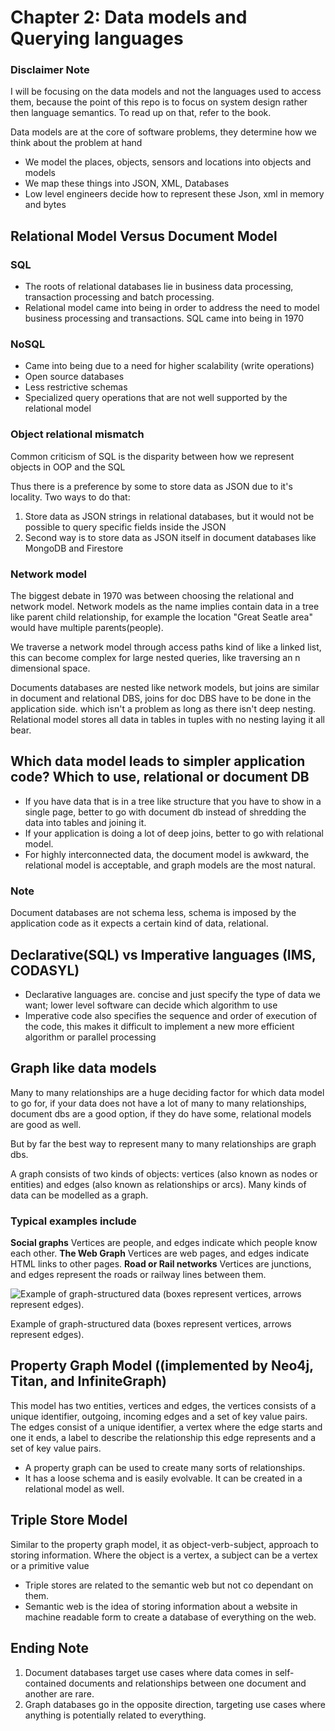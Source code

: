 # Chapter 2: Data models and Querying languages
### Disclaimer Note
I will be focusing on the data models and not the languages used to access them, because the point
of this repo is to focus on system design rather then language semantics. To read up on that, refer to the book.

Data models are at the core of software problems, they determine how we think about the problem at hand

- We model the places, objects, sensors and locations into objects and models
- We map these things into JSON, XML, Databases
- Low level engineers decide how to represent these Json, xml in memory and bytes

## Relational Model Versus Document Model
### SQL
- The roots of relational databases lie in business data processing, transaction processing and batch processing.
- Relational model came into being in order to address the need to model business processing and transactions. SQL came into being in 1970

### NoSQL
- Came into being due to a need for higher scalability (write operations)
- Open source databases
- Less restrictive schemas
- Specialized query operations that  are not well supported by the relational model

### Object relational mismatch
Common criticism of SQL is the disparity between how we represent objects in OOP and the SQL

Thus there is a preference by some to store data as JSON due to it's locality. Two ways to do that:
 
1. Store data as JSON strings in relational databases, but it would not be possible to query
specific fields inside the JSON
2. Second way is to store data as JSON itself in document databases like MongoDB and Firestore

### Network model
The biggest debate in 1970 was between choosing the relational and network model. Network models as the name implies contain data in a tree like parent child relationship, for example the location "Great Seatle area" would have multiple parents(people).

We traverse a network model through access paths kind of like a linked list, this can become complex for large nested queries, like traversing an n dimensional space.

Documents databases are nested like network models, but joins are similar in document and relational DBS, joins for doc DBS have to be done in the application side. which isn't a problem as long as there isn't deep nesting. Relational model stores all data in tables in tuples with no nesting laying it all bear.

## Which data model leads to simpler application code? Which to use, relational or document DB
- If you have data that is in a tree like structure that you have to show in a single page, better to go with document db instead of shredding the data into tables and joining it.
- If your application is doing a lot of deep joins, better to go with relational model.
- For highly interconnected data, the document model is awkward, the relational model is acceptable,
and graph models are the most natural.

### Note
Document databases are not schema less, schema is imposed by the application code as it expects a certain kind of data, relational.

## Declarative(SQL) vs Imperative languages (IMS, CODASYL)
- Declarative languages are. concise and just specify the type of data we want; lower level software can decide which algorithm to use
- Imperative code also specifies the sequence and order of execution of the code, this makes it difficult to implement a new more efficient algorithm or parallel processing

## Graph like data models
Many to many relationships are a huge deciding factor for which data model to go for, if your data does not have a lot of
many to many relationships, document dbs are a good option, if they do have some, relational models are good as well.

But by far the best way to represent many to many relationships are graph dbs.

A graph consists of two kinds of objects: vertices (also known as nodes or entities) and
edges (also known as relationships or arcs). Many kinds of data can be modelled as a
graph. 

### Typical examples include
**Social graphs**
Vertices are people, and edges indicate which people know each other.
**The Web Graph**
Vertices are web pages, and edges indicate HTML links to other pages.
**Road or Rail networks**
Vertices are junctions, and edges represent the roads or railway lines between
them.

![Example of graph-structured data (boxes represent vertices, arrows represent
edges).](../resources/graph.png)

Example of graph-structured data (boxes represent vertices, arrows represent
edges).

## Property Graph Model ((implemented by Neo4j, Titan, and InfiniteGraph)
This model has two entities, vertices and edges, the vertices consists of a unique identifier, outgoing, incoming edges and a set of key value pairs. 
The edges consist of a unique identifier, a vertex where the edge starts and one it ends, a label to describe the relationship this edge represents and a set of key value pairs.

- A property graph can be used to create many sorts of relationships.
- It has a loose schema and is easily evolvable. It can be created in a relational model as well.

## Triple Store Model
Similar to the property graph model, it as object-verb-subject, approach to storing information.
Where the object is a vertex, a subject can be a vertex or a primitive value

- Triple stores are related to the semantic web but not co dependant on them.
- Semantic web is the idea of storing information about a website in machine readable form to create a database of everything on the 
web.

## Ending Note
1.	Document databases target use cases where data comes in self-contained documents
and relationships between one document and another are rare.
2. Graph databases go in the opposite direction, targeting use cases where anything
is potentially related to everything.





